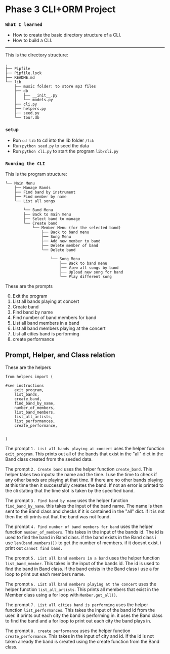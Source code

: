 # Phase 3 CLI+ORM Project 

 ### `What I learned`

- How to create the basic directory structure of a CLI.
- How to build a CLI.

---

This is the directory structure:

```console
.
├── Pipfile
├── Pipfile.lock
├── README.md
└── lib
    ├── music folder: to store mp3 files 
    ├── db
    │   ├── __init__.py
    │   └── models.py  
    ├── cli.py
    ├── helpers.py
    ├── seed.py
    └── tour.db
```

### `setup`

- Run `cd lib` to cd into the lib folder `/lib` 
- Run `python seed.py` to seed the data
- Run `python cli.py` to start the program  `lib/cli.py` 

### `Running the CLI`

This is the program structure:
```console
└── Main Menu
    ├── Manage Bands
    ├── Find band by instrument
    ├── Find member by name
    └── List all songs    
        
        └── Band Menu
        ├── Back to main menu
        ├── Select band to manage
        └── Create band            
            └── Member Menu (for the selected band)
                ├── Back to band menu
                ├── Song Menu
                ├── Add new member to band
                ├── Delete member of band
                └── Delete band

                    └── Song Menu
                        ├── Back to band menu
                        ├── View all songs by band
                        ├── Upload new song for band
                        └── Play different song
```      
These are the prompts 


0. Exit the program
1. List all bands playing at concert
2. Create band
3. Find band by name
4. Find number of band members for band
5. List all band members in a band
6. List all band members playing at the concert
7. List all cities band is performing
8. create performance


## Prompt, Helper, and Class relation 

These are the helpers

```
from helpers import (

#see instructions 
    exit_program,
    list_bands,
    create_band, 
    find_band_by_name,
    number_of_members,
    list_band_members,
    list_all_artists,
    list_performances,
    create_performance,


)
```

The prompt `1. List all bands playing at concert`
uses the helper function `exit_program`. This prints out all of the bands that exist in the "all" dict in the Band class created from the seeded data. 

The prompt `2. Create band`
uses the helper function `create_band`. This helper takes two inputs: the name and the time. I use the time to check if any other bands are playing at that time. If there are no other bands playing at this time then it successfully creates the band. If not an error is printed to the cli stating that the time slot is taken by the specified band.  

The prompt `3. Find band by name`
uses the helper function `find_band_by_name`. this takes the input of the band name. The name is then sent to the Band class and checks if it is contained in the "all" dict. if it is not then the cli prints out that the band was not found. 

The prompt `4. Find number of band members for band`
uses the helper function `number_of_members`. This takes in the input of the bands id. The id is used to find the band in Band class. if the band exists in the Band class i use `len(band.members())` to get the number of members. if it doesnt exist. i print out `cannot find band.`

The prompt `5. List all band members in a band`
uses the helper function `list_band_member`. This takes in the input of the bands id. The id is used to find the band in Band class. if the band exists in the Band class i use a for loop to print out each members name.

The prompt `6. List all band members playing at the concert`
uses the helper function `list_all_artists`. This prints all members that exist in the Member class using a for loop with `Member.get_all()`.

The prompt `7. List all cities band is performing`
uses the helper function `list_performances`. This takes the input of the band id from the user. it prints out each city the band is performing in. it uses the Band class to find the band and a for loop to print out each city the band plays in. 

The prompt `8. create performance`
uses the helper function `create_performance`. This takes in the input of city and id. If the id is not taken already the band is created using the create function from the Band class. 
